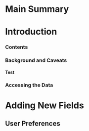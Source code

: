 # Main Summary

<!-- toc -->

# Introduction

### Contents

### Background and Caveats

#### Test

### Accessing the Data

# Adding New Fields

## User Preferences
